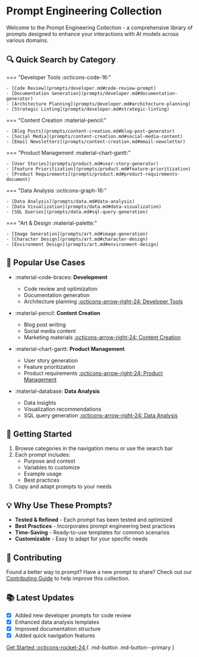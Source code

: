 # Prompt Engineering Collection

Welcome to the Prompt Engineering Collection - a comprehensive library of prompts designed to enhance your interactions with AI models across various domains.

## 🔍 Quick Search by Category

=== "Developer Tools :octicons-code-16:"

    - [Code Review](prompts/developer.md#code-review-prompt)
    - [Documentation Generation](prompts/developer.md#documentation-generator)
    - [Architecture Planning](prompts/developer.md#architecture-planning)
    - [Strategic Linting](prompts/developer.md#strategic-linting)

=== "Content Creation :material-pencil:"

    - [Blog Posts](prompts/content-creation.md#blog-post-generator)
    - [Social Media](prompts/content-creation.md#social-media-content)
    - [Email Newsletters](prompts/content-creation.md#email-newsletter)

=== "Product Management :material-chart-gantt:"

    - [User Stories](prompts/product.md#user-story-generator)
    - [Feature Prioritization](prompts/product.md#feature-prioritization)
    - [Product Requirements](prompts/product.md#product-requirements-document)

=== "Data Analysis :octicons-graph-16:"

    - [Data Analysis](prompts/data.md#data-analysis)
    - [Data Visualization](prompts/data.md#data-visualization)
    - [SQL Queries](prompts/data.md#sql-query-generation)

=== "Art & Design :material-palette:"

    - [Image Generation](prompts/art.md#image-generation)
    - [Character Design](prompts/art.md#character-design)
    - [Environment Design](prompts/art.md#environment-design)

## 🎯 Popular Use Cases

<div class="grid cards" markdown>

- :material-code-braces: __Development__
    - Code review and optimization
    - Documentation generation
    - Architecture planning
    [:octicons-arrow-right-24: Developer Tools](prompts/developer.md)

- :material-pencil: __Content Creation__
    - Blog post writing
    - Social media content
    - Marketing materials
    [:octicons-arrow-right-24: Content Creation](prompts/content-creation.md)

- :material-chart-gantt: __Product Management__
    - User story generation
    - Feature prioritization
    - Product requirements
    [:octicons-arrow-right-24: Product Management](prompts/product.md)

- :material-database: __Data Analysis__
    - Data insights
    - Visualization recommendations
    - SQL query generation
    [:octicons-arrow-right-24: Data Analysis](prompts/data.md)

</div>

## 🚀 Getting Started

1. Browse categories in the navigation menu or use the search bar
2. Each prompt includes:
    - Purpose and context
    - Variables to customize
    - Example usage
    - Best practices
3. Copy and adapt prompts to your needs

## 💡 Why Use These Prompts?

- **Tested & Refined** - Each prompt has been tested and optimized
- **Best Practices** - Incorporates prompt engineering best practices
- **Time-Saving** - Ready-to-use templates for common scenarios
- **Customizable** - Easy to adapt for your specific needs

## 🤝 Contributing

Found a better way to prompt? Have a new prompt to share? Check out our [Contributing Guide](contributing.md) to help improve this collection.

## 📚 Latest Updates

- [x] Added new developer prompts for code review
- [x] Enhanced data analysis templates
- [x] Improved documentation structure
- [x] Added quick navigation features

[Get Started :octicons-rocket-24:](getting-started.md){ .md-button .md-button--primary } 